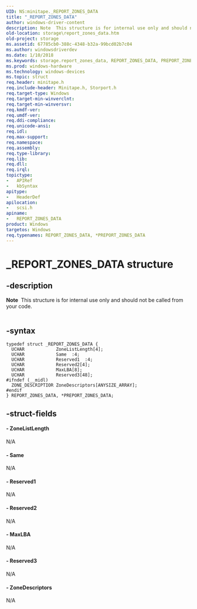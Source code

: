 ```yaml
---
UID: NS:minitape._REPORT_ZONES_DATA
title: "_REPORT_ZONES_DATA"
author: windows-driver-content
description: Note  This structure is for internal use only and should not be called from your code. .
old-location: storage\report_zones_data.htm
old-project: storage
ms.assetid: 67785cb0-388c-4348-b32a-99bcd02b7c04
ms.author: windowsdriverdev
ms.date: 1/10/2018
ms.keywords: storage.report_zones_data, REPORT_ZONES_DATA, PREPORT_ZONES_DATA structure pointer [Storage Devices], *PREPORT_ZONES_DATA, _REPORT_ZONES_DATA, REPORT_ZONES_DATA structure [Storage Devices], scsi/REPORT_ZONES_DATA, scsi/PREPORT_ZONES_DATA, PREPORT_ZONES_DATA
ms.prod: windows-hardware
ms.technology: windows-devices
ms.topic: struct
req.header: minitape.h
req.include-header: Minitape.h, Storport.h
req.target-type: Windows
req.target-min-winverclnt: 
req.target-min-winversvr: 
req.kmdf-ver: 
req.umdf-ver: 
req.ddi-compliance: 
req.unicode-ansi: 
req.idl: 
req.max-support: 
req.namespace: 
req.assembly: 
req.type-library: 
req.lib: 
req.dll: 
req.irql: 
topictype:
-	APIRef
-	kbSyntax
apitype:
-	HeaderDef
apilocation:
-	scsi.h
apiname:
-	REPORT_ZONES_DATA
product: Windows
targetos: Windows
req.typenames: REPORT_ZONES_DATA, *PREPORT_ZONES_DATA
---
```


# _REPORT_ZONES_DATA structure


## -description



<div class="alert"><b>Note</b>  This  structure is for internal use only and should not be called from your code.</div>
<div> </div>



## -syntax


````
typedef struct _REPORT_ZONES_DATA {
  UCHAR            ZoneListLength[4];
  UCHAR            Same  :4;
  UCHAR            Reserved1  :4;
  UCHAR            Reserved2[4];
  UCHAR            MaxLBA[8];
  UCHAR            Reserved3[48];
#ifndef (__midl)
  ZONE_DESCRIPTIOR ZoneDescriptors[ANYSIZE_ARRAY];
#endif 
} REPORT_ZONES_DATA, *PREPORT_ZONES_DATA;
````


## -struct-fields




#### - ZoneListLength

N/A


#### - Same

N/A


#### - Reserved1

N/A


#### - Reserved2

N/A


#### - MaxLBA

N/A


#### - Reserved3

N/A


#### - ZoneDescriptors

N/A

